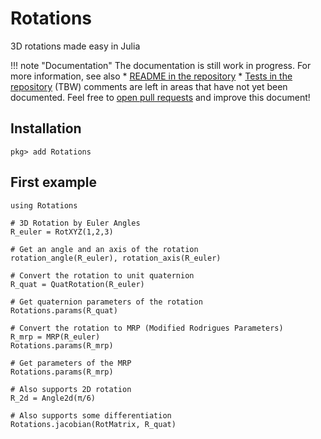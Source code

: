 # Rotations

3D rotations made easy in Julia

!!! note "Documentation"
    The documentation is still work in progress.
    For more information, see also
    * [README in the repository](https://github.com/JuliaGeometry/Rotations.jl)
    * [Tests in the repository](https://github.com/JuliaGeometry/Rotations.jl/tree/master/test)
    (TBW) comments are left in areas that have not yet been documented.
    Feel free to [open pull requests](https://github.com/JuliaGeometry/Rotations.jl/pulls) and improve this document!

## Installation
```
pkg> add Rotations
```

## First example

```@repl
using Rotations

# 3D Rotation by Euler Angles
R_euler = RotXYZ(1,2,3)

# Get an angle and an axis of the rotation
rotation_angle(R_euler), rotation_axis(R_euler)

# Convert the rotation to unit quaternion
R_quat = QuatRotation(R_euler)

# Get quaternion parameters of the rotation
Rotations.params(R_quat)

# Convert the rotation to MRP (Modified Rodrigues Parameters)
R_mrp = MRP(R_euler)
Rotations.params(R_mrp)

# Get parameters of the MRP
Rotations.params(R_mrp)

# Also supports 2D rotation
R_2d = Angle2d(π/6)

# Also supports some differentiation
Rotations.jacobian(RotMatrix, R_quat)
```

